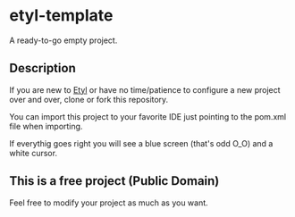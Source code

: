# etyl-template
A ready-to-go empty project.

## Description
If you are new to [Etyl](http://github.com/Harium/etyl) or have no time/patience to configure a new project over and over, clone or fork this repository.

You can import this project to your favorite IDE just pointing to the pom.xml file when importing.

If everythig goes right you will see a blue screen (that's odd O_O) and a white cursor.

## This is a free project (Public Domain)
Feel free to modify your project as much as you want.
